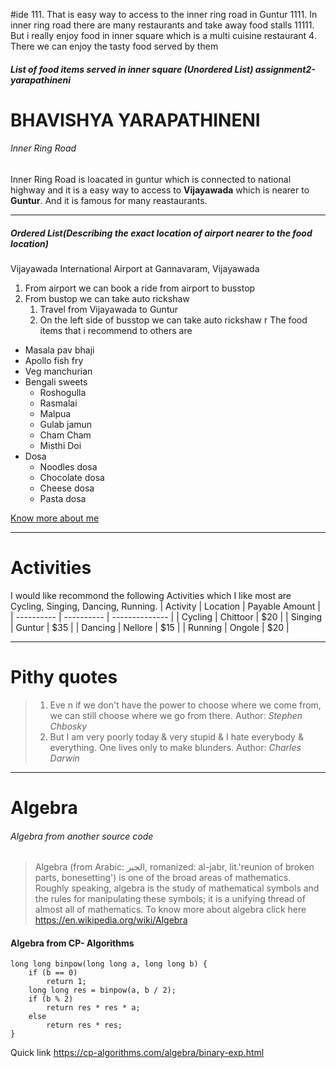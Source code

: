#ide 
    111. That is easy way to access to the inner ring road in Guntur 
    1111. In inner ring road there are many restaurants and take away food stalls
    11111. But i really enjoy food in inner square which is a multi cuisine restaurant
4. There we can enjoy the tasty food served by them

##### List of food items served in inner square (Unordered List) assignment2-yarapathineni
# BHAVISHYA YARAPATHINENI
###### Inner Ring Road 
Inner Ring Road is loacated in guntur which is connected to national highway and it is a easy way to access to **Vijayawada** which is nearer to **Guntur**. And it is famous for many reastaurants.


***

##### Ordered List(Describing the exact location of airport nearer to the food location)
Vijayawada International Airport at Gannavaram, Vijayawada
1. From airport we can book a ride from airport to busstop
2. From bustop we can take auto rickshaw 
    1. Travel from Vijayawada to Guntur
    11. On the left side of busstop we can take auto rickshaw r
The food items that i recommend to others are
* Masala pav bhaji
* Apollo fish fry
* Veg manchurian
* Bengali sweets
    * Roshogulla
    * Rasmalai
    * Malpua
    * Gulab jamun
    * Cham Cham
    * Misthi Doi
* Dosa
    * Noodles dosa
    * Chocolate dosa
    * Cheese dosa
    * Pasta dosa

[Know more about me](https://github.com/bhavishyayarapathineni/assignment2-yarapathineni/blob/main/AboutMe.md)

---

# Activities
I would like recommond the following Activities which I like most are Cycling, Singing, Dancing, Running.
| Activity   |  Location  | Payable Amount |
| ---------- | ---------- | -------------- |
| Cycling    | Chittoor   |   $20          |
| Singing    | Guntur     |   $35          |
| Dancing    | Nellore    |   $15          |
| Running    | Ongole     |   $20          |

---

# Pithy quotes
> 1. Eve n if we don't have the power to choose where we come from, we can still choose where we go from there.
Author: *Stephen Chbosky*
> 2. But I am very poorly today & very stupid & I hate everybody & everything. One lives only to make blunders.
Author: *Charles Darwin*

---

# Algebra
###### Algebra from another source code
> Algebra (from Arabic: الجبر, romanized: al-jabr, lit.'reunion of broken parts, bonesetting') is one of the broad areas of mathematics. Roughly speaking, algebra is the study of mathematical symbols and the rules for manipulating these symbols; it is a unifying thread of almost all of mathematics.
To know more about algebra click here <https://en.wikipedia.org/wiki/Algebra>

#### Algebra from CP- Algorithms
```
long long binpow(long long a, long long b) {
    if (b == 0)
        return 1;
    long long res = binpow(a, b / 2);
    if (b % 2)
        return res * res * a;
    else
        return res * res;
}
```
Quick link <https://cp-algorithms.com/algebra/binary-exp.html>